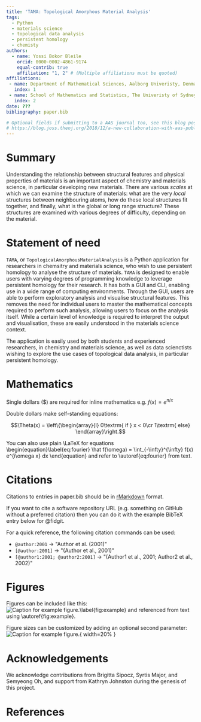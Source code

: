 ```yaml
---
title: 'TAMA: Topological Amorphous Material Analysis'
tags:
  - Python
  - materials science
  - topological data analysis
  - persistent homology
  - chemisty
authors:
  - name: Yossi Bokor Bleile
    orcid: 0000-0002-4861-9174
    equal-contrib: true
    affiliation: "1, 2" # (Multiple affiliations must be quoted)
affiliations:
 - name: Department of Mathematical Sciences, Aalborg Univeristy, Denmark
   index: 1
 - name: School of Mathematics and Statistics, The Univeristy of Sydney, Australia
   index: 2
date: ???
bibliography: paper.bib

# Optional fields if submitting to a AAS journal too, see this blog post:
# https://blog.joss.theoj.org/2018/12/a-new-collaboration-with-aas-publishing
---
```


# Summary

Understanding the relationship between structural features and physical properties of materials is an important aspect of chemistry and materials science, in particular developing new materials. There are various *scales* at which we can examine the structure of materials: what are the very *local* structures between neighbouring atoms, how do these local structures fit together, and finally, what is the global or long range structure? These structures are examined with various degrees of difficulty, depending on the material. 

# Statement of need

`TAMA`, or `TopologicalAmorphousMaterialAnalysis` is a Python application for researchers in 
chemsitry and materials science, who wish to use persistent homology to analyse the structure 
of materials.  `TAMA` is designed to enable users with varying degrees of programming knowledge 
to leverage persistent homology for their research. It has both a GUI and CLI, enabling use in a 
wide range of computing environments. Through the GUI, users are able to perform exploratory 
analysis and visualise structural features. This removes the need for individual users to master 
the mathematical concepts required to perform such analysis, allowing users to focus on the 
analysis itself. While a certain level of knowledge is required to interpret the output and 
visualisation, these are easily understood in the materials science context.

The application is easily used by both students and experienced researchers, in chemistry
and materials science, as well as data scienctists wishing to explore the use cases of 
topological data analysis, in particular persistent homology. 

# Mathematics

Single dollars ($) are required for inline mathematics e.g. $f(x) = e^{\pi/x}$

Double dollars make self-standing equations:

$$\Theta(x) = \left\{\begin{array}{l}
0\textrm{ if } x < 0\cr
1\textrm{ else}
\end{array}\right.$$

You can also use plain \LaTeX for equations
\begin{equation}\label{eq:fourier}
\hat f(\omega) = \int_{-\infty}^{\infty} f(x) e^{i\omega x} dx
\end{equation}
and refer to \autoref{eq:fourier} from text.

# Citations

Citations to entries in paper.bib should be in
[rMarkdown](http://rmarkdown.rstudio.com/authoring_bibliographies_and_citations.html)
format.

If you want to cite a software repository URL (e.g. something on GitHub without a preferred
citation) then you can do it with the example BibTeX entry below for @fidgit.

For a quick reference, the following citation commands can be used:
- `@author:2001`  ->  "Author et al. (2001)"
- `[@author:2001]` -> "(Author et al., 2001)"
- `[@author1:2001; @author2:2001]` -> "(Author1 et al., 2001; Author2 et al., 2002)"

# Figures

Figures can be included like this:
![Caption for example figure.\label{fig:example}](figure.png)
and referenced from text using \autoref{fig:example}.

Figure sizes can be customized by adding an optional second parameter:
![Caption for example figure.](figure.png){ width=20% }

# Acknowledgements

We acknowledge contributions from Brigitta Sipocz, Syrtis Major, and Semyeong
Oh, and support from Kathryn Johnston during the genesis of this project.

# References